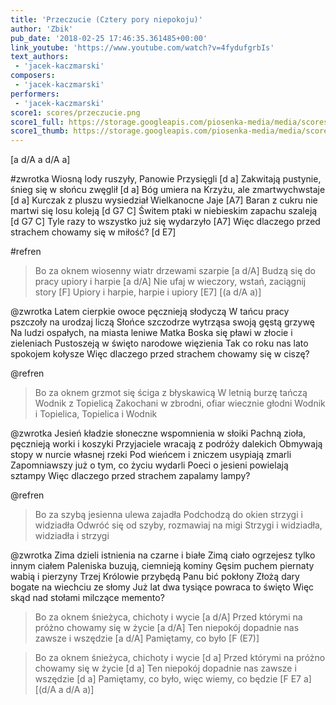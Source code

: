 ```yaml
---
title: 'Przeczucie (Cztery pory niepokoju)'
author: 'Zbik'
pub_date: '2018-02-25 17:46:35.361485+00:00'
link_youtube: 'https://www.youtube.com/watch?v=4fydufgrbIs'
text_authors:
 - 'jacek-kaczmarski'
composers:
 - 'jacek-kaczmarski'
performers:
 - 'jacek-kaczmarski'
score1: scores/przeczucie.png
score1_full: https://storage.googleapis.com/piosenka-media/media/scores/przeczucie.png
score1_thumb: https://storage.googleapis.com/piosenka-media/media/scores/przeczucie.png.180x0_q85_upscale.png
---
```


[a d/A a d/A a]

#zwrotka
Wiosną lody ruszyły, Panowie Przysięgli [d a]
Zakwitają pustynie, śnieg się w słońcu zwęglił [d a]
Bóg umiera na Krzyżu, ale zmartwychwstaje [d a]
Kurczak z pluszu wysiedział Wielkanocne Jaje [A7]
Baran z cukru nie martwi się losu koleją [d G7 C]
Świtem ptaki w niebieskim zapachu szaleją [d G7 C]
Tyle razy to wszystko już się wydarzyło [A7]
Więc dlaczego przed strachem chowamy się w miłość? [d E7]

#refren
>Bo za oknem wiosenny wiatr drzewami szarpie [a d/A]
>Budzą się do pracy upiory i harpie [a d/A]
>Nie ufaj w wieczory, wstań, zaciągnij story [F]
>Upiory i harpie, harpie i upiory [E7]
> [(a d/A a)]

@zwrotka
Latem cierpkie owoce pęcznieją słodyczą
W tańcu pracy pszczoły na urodzaj liczą
Słońce szczodrze wytrząsa swoją gęstą grzywę
Na ludzi ospałych, na miasta leniwe
Matka Boska się pławi w złocie i zieleniach
Pustoszeją w święto narodowe więzienia
Tak co roku nas lato spokojem kołysze
Więc dlaczego przed strachem chowamy się w ciszę?

@refren
>Bo za oknem grzmot się ściga z błyskawicą
>W letnią burzę tańczą Wodnik z Topielicą
>Zakochani w zbrodni, ofiar wiecznie głodni
>Wodnik i Topielica, Topielica i Wodnik
> 

@zwrotka
Jesień kładzie słoneczne wspomnienia w słoiki
Pachną zioła, pęcznieją worki i koszyki
Przyjaciele wracają z podróży dalekich
Obmywają stopy w nurcie własnej rzeki
Pod wieńcem i zniczem usypiają zmarli
Zapomniawszy już o tym, co życiu wydarli
Poeci o jesieni powielają sztampy
Więc dlaczego przed strachem zapalamy lampy?

@refren
>Bo za szybą jesienna ulewa zajadła
>Podchodzą do okien strzygi i widziadła
>Odwróć się od szyby, rozmawiaj na migi
>Strzygi i widziadła, widziadła i strzygi
> 

@zwrotka
Zima dzieli istnienia na czarne i białe
Zimą ciało ogrzejesz tylko innym ciałem
Paleniska buzują, ciemnieją kominy
Gęsim puchem piernaty wabią i pierzyny
Trzej Królowie przybędą Panu bić pokłony
Złożą dary bogate na wiechciu ze słomy
Już lat dwa tysiące powraca to święto
Więc skąd nad stołami milczące memento?

>Bo za oknem śnieżyca, chichoty i wycie [a d/A]
>Przed którymi na próżno chowamy się w życie [a d/A]
>Ten niepokój dopadnie nas zawsze i wszędzie [a d/A]
>Pamiętamy, co było [F (E7)]

>Bo za oknem śnieżyca, chichoty i wycie [d a]
>Przed którymi na próżno chowamy się w życie [d a]
>Ten niepokój dopadnie nas zawsze i wszędzie [d a]
>Pamiętamy, co było, więc wiemy, co będzie [F E7 a]
> [(d/A a d/A a)]